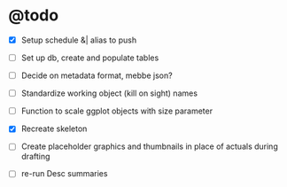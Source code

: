 # @todo

- [x] Setup schedule &| alias to push
- [ ] Set up db, create and populate tables
- [ ] Decide on metadata format, mebbe json?
- [ ] Standardize working object (kill on sight) names
- [ ] Function to scale ggplot objects with size parameter
- [x] Recreate skeleton
- [ ] Create placeholder graphics and thumbnails in place of actuals during drafting
- [ ] re-run Desc summaries

